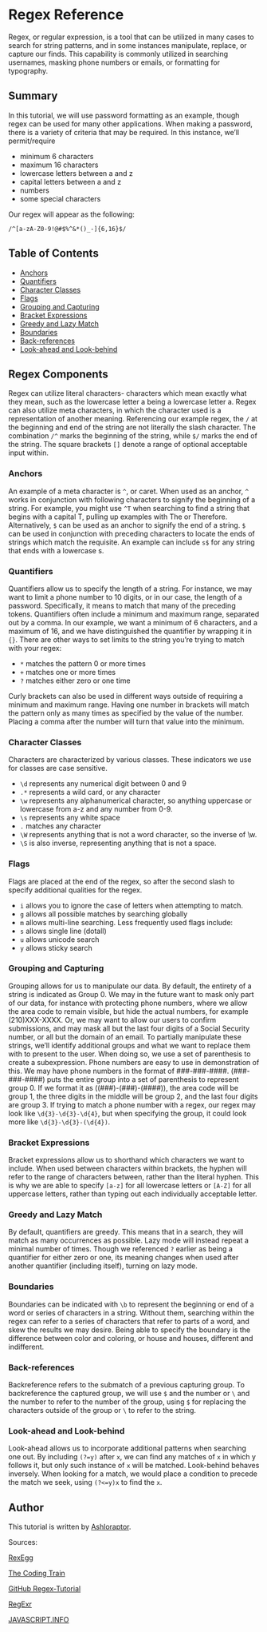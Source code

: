 # Regex Reference

Regex, or regular expression, is a tool that can be utilized in many cases to search for string patterns, and in some instances manipulate, replace, or capture our finds. This capability is commonly utilized in searching usernames, masking phone numbers or emails, or formatting for typography.

## Summary

In this tutorial, we will use password formatting as an example, though regex can be used for many other applications.
When making a password, there is a variety of criteria that may be required. In this instance, we’ll permit/require
* minimum 6 characters
* maximum 16 characters
* lowercase letters between a and z
* capital letters between a and z
* numbers
* some special characters
  
Our regex will appear as the following:
```
/^[a-zA-Z0-9!@#$%^&*()_-]{6,16}$/
```

## Table of Contents

- [Anchors](#anchors)
- [Quantifiers](#quantifiers)
- [Character Classes](#character-classes)
- [Flags](#flags)
- [Grouping and Capturing](#grouping-and-capturing)
- [Bracket Expressions](#bracket-expressions)
- [Greedy and Lazy Match](#greedy-and-lazy-match)
- [Boundaries](#boundaries)
- [Back-references](#back-references)
- [Look-ahead and Look-behind](#look-ahead-and-look-behind)

## Regex Components

Regex can utilize literal characters- characters which mean exactly what they mean, such as the lowercase letter a being a lowercase letter a. Regex can also utilize meta characters, in which the character used is a representation of another meaning.
Referencing our example regex, the ```/``` at the beginning and end of the string are not literally the slash character. The combination ```/^``` marks the beginning of the string, while ```$/``` marks the end of the string. The square brackets ```[]``` denote a range of optional acceptable input within. 

### Anchors

An example of a meta character is ```^```, or caret. When used as an anchor, ```^``` works in conjunction with following characters to signify the beginning of a string. For example, you might use ```^T``` when searching to find a string that begins with a capital T, pulling up examples with The or Therefore.
Alternatively, ```$``` can be used as an anchor to signify the end of a string. ```$``` can be used in conjunction with preceding characters to locate the ends of strings which match the requisite. An example can include ```s$``` for any string that ends with a lowercase s.

### Quantifiers

Quantifiers allow us to specify the length of a string. For instance, we may want to limit a phone number to 10 digits, or in our case, the length of a password. Specifically, it means to match that many of the preceding tokens. Quantifiers often include a minimum and maximum range, separated out by a comma. In our example, we want a minimum of 6 characters, and a maximum of 16, and we have distinguished the quantifier by wrapping it in ```{}```.
There are other ways to set limits to the string you’re trying to match with your regex:
* ```*``` matches the pattern 0 or more times
* ```+``` matches one or more times
* ```?``` matches either zero or one time

Curly brackets can also be used in different ways outside of requiring a minimum and maximum range. Having one number in brackets will match the pattern only as many times as specified by the value of the number. Placing a comma after the number will turn that value into the minimum.

### Character Classes

Characters are characterized by various classes. These indicators we use for classes are case sensitive.
* ```\d``` represents any numerical digit between 0 and 9
* ```.*``` represents a wild card, or any character
* ```\w``` represents any alphanumerical character, so anything uppercase or lowercase from a-z and any number from 0-9.
* ```\s``` represents any white space
* ```.``` matches any character
* ```\W``` represents anything that is not a word character, so the inverse of \w.
* ```\S``` is also inverse, representing anything that is not a space.

### Flags

Flags are placed at the end of the regex, so after the second slash to specify additional qualities for the regex.
* ```i``` allows you to ignore the case of letters when attempting to match.
* ```g``` allows all possible matches by searching globally
* ```m``` allows multi-line searching.
Less frequently used flags include: 
* ```s``` allows single line (dotall)
* ```u``` allows unicode search
* ```y``` allows sticky search

### Grouping and Capturing

Grouping allows for us to manipulate our data. By default, the entirety of a string is indicated as Group 0. We may in the future want to mask only part of our data, for instance with protecting phone numbers, where we allow the area code to remain visible, but hide the actual numbers, for example (210)XXX-XXXX. Or, we may want to allow our users to confirm submissions, and may mask all but the last four digits of a Social Security number, or all but the domain of an email. To partially manipulate these strings, we’ll identify additional groups and what we want to replace them with to present to the user.
When doing so, we use a set of parenthesis to create a subexpression. Phone numbers are easy to use in demonstration of this. We may have phone numbers in the format of ###-###-####. (###-###-####) puts the entire group into a set of parenthesis to represent group 0. If we format it as ((###)-(###)-(####)), the area code will be group 1, the three digits in the middle will be group 2, and the last four digits are group 3. If trying to match a phone number with a regex, our regex may look like ```\d{3}-\d{3}-\d{4}```, but when specifying the group, it could look more like ```\d{3}-\d{3}-(\d{4})```.

### Bracket Expressions

Bracket expressions allow us to shorthand which characters we want to include. When used between characters within brackets, the hyphen will refer to the range of characters between, rather than the literal hyphen. This is why we are able to specify ```[a-z]``` for all lowercase letters or ```[A-Z]``` for all uppercase letters, rather than typing out each individually acceptable letter.

### Greedy and Lazy Match

By default, quantifiers are greedy. This means that in a search, they will match as many occurrences as possible.
Lazy mode will instead repeat a minimal number of times. Though we referenced ```?``` earlier as being a quantifier for either zero or one, its meaning changes when used after another quantifier (including itself), turning on lazy mode.

### Boundaries

Boundaries can be indicated with ```\b``` to represent the beginning or end of a word or series of characters in a string. Without them, searching within the regex can refer to a series of characters that refer to parts of a word, and skew the results we may desire. Being able to specify the boundary is the difference between color and coloring, or house and houses, different and indifferent.

### Back-references

Backreference refers to the submatch of a previous capturing group. To backreference the captured group, we will use ```$``` and the number or ```\``` and the number to refer to the number of the group, using ```$``` for replacing the characters outside of the group or ```\``` to refer to the string.

### Look-ahead and Look-behind

Look-ahead allows us to incorporate additional patterns when searching one out. By including ```(?=y)``` after ```x```, we can find any matches of ```x``` in which y follows it, but only such instance of ```x``` will be matched. Look-behind behaves inversely. When looking for a match, we would place a condition to precede the match we seek, using ```(?<=y)x``` to find the ```x```.

## Author

This tutorial is written by [Ashloraptor](https://github.com/Ashloraptor). 

Sources:

[RexEgg](https://www.rexegg.com/regex-anchors.html)

[The Coding Train](https://www.youtube.com/watch?v=7DG3kCDx53c)

[GitHub Regex-Tutorial](https://coding-boot-camp.github.io/full-stack/computer-science/regex-tutorial)

[RegExr](https://regexr.com/)

[JAVASCRIPT.INFO](https://javascript.info/regexp-greedy-and-lazy)
